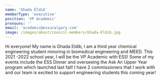 ```yaml
---
name: 'Ghada Eldib'
memberType: 'executive'
position: 'VP Academic'
pronouns: ''
email: 'academic@essucalgary.com'
image: /images/about/council-members/Ghada-Eldib.jpg
---
```


Hi everyone! My name is Ghada Eldib, I am a third year chemical engineering student minoring in biomedical engineering and MEED. This 2021 -2022 school year, I will be the VP Academic with ESS! Some of my events include the ESS Dinner and overseeing the Ask An Upper Year program which launched last fall! I have 2 commissioners that I work with and our team is excited to support engineering students this coming year!